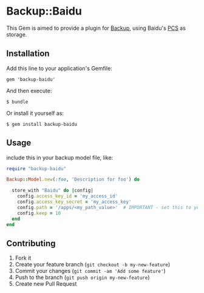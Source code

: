 # Backup::Baidu

This Gem is aimed to provide a plugin for [Backup](https://github.com/meskyanichi/backup), using Baidu's [PCS](http://developer.baidu.com/wiki/index.php?title=docs/pcs/rest/overview) as storage.


## Installation

Add this line to your application's Gemfile:

    gem 'backup-baidu'

And then execute:

    $ bundle

Or install it yourself as:

    $ gem install backup-baidu

## Usage

include this in your backup model file, like:

```ruby
require "backup-baidu"

Backup::Model.new(:foo, 'Description for foo') do

  store_with "Baidu" do |config|
    config.access_key_id = 'my_access_id'
    config.access_key_secret = 'my_access_key'
    config.path = '/apps/<my_path_value>'  # IMPORTANT - set this to your API's path value when signing up for baidu PCS
    config.keep = 10
  end
end
```

## Contributing

1. Fork it
2. Create your feature branch (`git checkout -b my-new-feature`)
3. Commit your changes (`git commit -am 'Add some feature'`)
4. Push to the branch (`git push origin my-new-feature`)
5. Create new Pull Request
